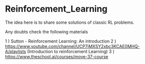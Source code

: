 # Reinforcement_Learning

The idea here is to share some solutions of classic RL problems.

Any doubts check the following materials

1 ) Sutton - Reinforcement Learning: An introduction
2 ) https://www.youtube.com/channel/UCP7jMXSY2xbc3KCAE0MHQ-A/playlists (Introduction to reinforcement Learning)
3 ) https://www.theschool.ai/courses/move-37-course
